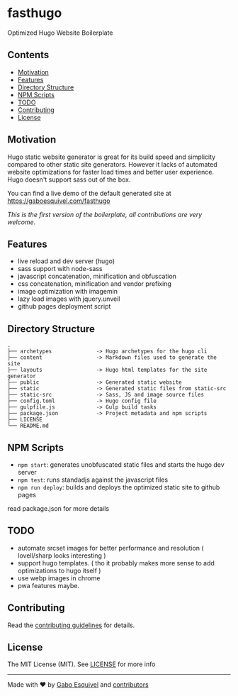 # fasthugo
Optimized Hugo Website Boilerplate

## Contents

- [Motivation](#motivation)
- [Features](#features)
- [Directory Structure](#directory-structure)
- [NPM Scripts](#npm-scripts)
- [TODO](#todo)
- [Contributing](#contributing)
- [License](#license)

## Motivation

Hugo static website generator is great for its build speed and simplicity compared to other static site generators. However it lacks of automated website optimizations for faster load times and better user experience. Hugo doesn't support sass out of the box.

You can find a live demo of the default generated site at https://gaboesquivel.com/fasthugo

_This is the first version of the boilerplate, all contributions are very welcome._

## Features

- live reload and dev server (hugo)
- sass support with node-sass
- javascript concatenation, minification and obfuscation
- css concatenation, minification and vendor prefixing
- image optimization with imagemin
- lazy load images with jquery.unveil
- github pages deployment script

## Directory Structure
```
.
├── archetypes              -> Hugo archetypes for the hugo cli
├── content                 -> Markdown files used to generate the site
├── layouts                 -> Hugo html templates for the site generator
├── public                  -> Generated static website
├── static                  -> Generated static files from static-src
├── static-src              -> Sass, JS and image source files
├── config.toml             -> Hugo config file
├── gulpfile.js             -> Gulp build tasks
├── package.json            -> Project metadata and npm scripts
├── LICENSE
└── README.md
```

## NPM Scripts

- `npm start`: generates unobfuscated static files and starts the hugo dev server
- `npm test`: runs standadjs against the javascript files
- `npm run deploy`:  builds and deploys the optimized static site to github pages

read package.json for more details

## TODO

- automate srcset images for better performance and resolution ( lovell/sharp looks interesting )
- support hugo templates. ( tho it probably makes more sense to add optimizations to hugo itself )
- use webp images in chrome
- pwa features maybe.

## Contributing

Read the [contributing guidelines](CONTRIBUTING.md) for details.

## License

The MIT License (MIT).
See [LICENSE](https://github.com/gaboesquivel/fasthugo/LICENSE) for more info

---
Made with ♥ by [Gabo Esquivel](https://gaboesquivel.com) and [contributors](https://github.com/gaboesquivel/fasthugo/graphs/contributors)
